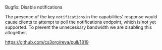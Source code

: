 Bugfix: Disable notifications

The presence of the key `notifications` in the capabilities' response would cause clients to attempt to poll the notifications endpoint, which is not yet supported. To prevent the unnecessary bandwidth we are disabling this altogether.

https://github.com/cs3org/reva/pull/1819